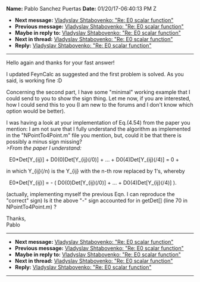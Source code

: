 **Name:** Pablo Sanchez Puertas
**Date:** 01/20/17-06:40:13 PM Z

  - **Next message:** [Vladyslav Shtabovenko: "Re: E0 scalar
    function"](1188.html)
  - **Previous message:** [Vladyslav Shtabovenko: "Re: E0 scalar
    function"](1186.html)
  - **Maybe in reply to:** [Vladyslav Shtabovenko: "Re: E0 scalar
    function"](1210.html)
  - **Next in thread:** [Vladyslav Shtabovenko: "Re: E0 scalar
    function"](1188.html)
  - **Reply:** [Vladyslav Shtabovenko: "Re: E0 scalar
    function"](1188.html)

-----

Hello again and thanks for your fast answer\!  

I updated FeynCalc as suggested and the first problem is solved. As you
said, is working fine :D  

Concerning the second part, I have some "minimal" working example that I
could send to you to show the sign thing. Let me now, if you are
interested, how I could send this to you (I am new to the forums and I
don't know which option would be better).  

I was having a look at your implementation of Eq.(4.54) from the paper
you mention: I am not sure that I fully understand the algorithm as
implemented in the "NPointTo4Point.m" file you mention, but, could it be
that there is possibly a minus sign missing?  
*\>From the paper I understand:*  

  E0\*Det[Y\_{ij}] + D0(0)Det[Y\_{ij}(/0)] + ... +
D0(4)Det[Y\_{ij}(/4)] = 0 +  

in which Y\_{ij}(/n) is the Y\_{ij} with the n-th row replaced by 1's,
whereby  

  E0\*Det[Y\_{ij}] = - ( D0(0)Det[Y\_{ij}(/0)] + ... +
D0(4)Det[Y\_{ij}(/4)] ).  

(actually, implementing myself the previous Eqn. I can reproduce the
"correct" sign) Is it the above "-" sign accounted for in
getDet[] (line 70 in NPointTo4Point.m) ?  

Thanks,  
Pablo  

-----

  - **Next message:** [Vladyslav Shtabovenko: "Re: E0 scalar
    function"](1188.html)
  - **Previous message:** [Vladyslav Shtabovenko: "Re: E0 scalar
    function"](1186.html)
  - **Maybe in reply to:** [Vladyslav Shtabovenko: "Re: E0 scalar
    function"](1210.html)
  - **Next in thread:** [Vladyslav Shtabovenko: "Re: E0 scalar
    function"](1188.html)
  - **Reply:** [Vladyslav Shtabovenko: "Re: E0 scalar
    function"](1188.html)

-----

